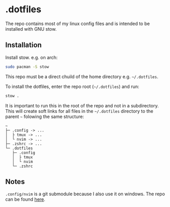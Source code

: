 # .dotfiles

The repo contains most of my linux config files and is intended to be installed with GNU stow.

## Installation

Install stow. e.g. on arch:
```sh
sudo pacman -S stow
```

This repo must be a direct chuild of the home directory e.g. `~/.dotfiles`.

To install the dotfiles, enter the repo root (`~/.dotfiles`) and run:

```sh
stow .
```
It is important to run this in the root of the repo and not in a subdirectory.
This will create soft links for all files in the `~/.dotfiles` directory to the parent `~` folowing the same structure:

```
~
├─ .config -> ...
│  ├ tmux -> ...
│  └ nvim -> ...
├─ .zshrc -> ...
└─ .dotfiles
   ├─ .config
   │  ├ tmux
   │  └ nvim
   └─ .zshrc
```

## Notes

`.config/nvim` is a git submodule because I also use it on windows. The repo can be found [here](https://github.com/matsixfive/nvim).
